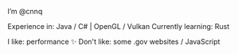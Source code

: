 I’m @cnnq

Experience in: Java / C# | OpenGL / Vulkan
Currently learning: Rust

I like: performance ✨
Don't like: some .gov websites / JavaScript

<!---
cnnq/cnnq is a ✨ special ✨ repository because its `README.md` (this file) appears on your GitHub profile.
You can click the Preview link to take a look at your changes.
--->
